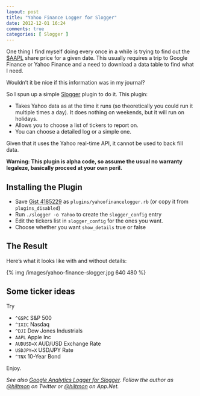 ```yaml
---
layout: post
title: "Yahoo Finance Logger for Slogger"
date: 2012-12-01 16:24
comments: true
categories: [ Slogger ]
---
```


One thing I find myself doing every once in a while is trying to find out the [$AAPL](http://www.google.com/finance?q=NASDAQ:AAPL) share price for a given date. This usually requires a trip to Google Finance or Yahoo Finance and a need to download a data table to find what I need.

Wouldn’t it be nice if this information was in my journal?

So I spun up a simple [Slogger](http://ttscoff.github.com/Slogger/) plugin to do it. This plugin:

* Takes Yahoo data as at the time it runs (so theoretically you could run it multiple times a day). It does nothing on weekends, but it will run on holidays.
* Allows you to choose a list of tickers to report on.
* You can choose a detailed log or a simple one.

Given that it uses the Yahoo real-time API, it cannot be used to back fill data.

**Warning: This plugin is alpha code, so assume the usual no warranty legaleze, basically proceed at your own peril.**

## Installing the Plugin

* Save [Gist 4185229](https://gist.github.com/4185229) as `plugins/yahoofinancelogger.rb` (or copy it from `plugins_disabled`)
* Run `./slogger -o Yahoo` to create the `slogger_config` entry
* Edit the tickers list in `slogger_config` for the ones you want.
* Choose whether you want `show_details` true or false

## The Result

Here’s what it looks like with and without details:

{% img /images/yahoo-finance-slogger.jpg 640 480 %}

## Some ticker ideas

Try

* `^GSPC` S&P 500
* `^IXIC` Nasdaq
* `^DJI` Dow Jones Industrials
* `AAPL` Apple Inc
* `AUDUSD=X` AUD/USD Exchange Rate
* `USDJPY=X` USD/JPY Rate
* `^TNX` 10-Year Bond

Enjoy.

*See also [Google Analytics Logger for Slogger](http://hiltmon.com/blog/2012/11/14/google-analytics-logger-for-slogger/). Follow the author as [@hiltmon](http://twitter.com/hiltmon) on Twitter or [@hiltmon](http://alpha.app.net/hiltmon) on App.Net.*


